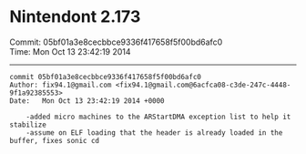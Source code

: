 # Nintendont 2.173
Commit: 05bf01a3e8cecbbce9336f417658f5f00bd6afc0  
Time: Mon Oct 13 23:42:19 2014   

-----

```
commit 05bf01a3e8cecbbce9336f417658f5f00bd6afc0
Author: fix94.1@gmail.com <fix94.1@gmail.com@6acfca08-c3de-247c-4448-9f1a92385553>
Date:   Mon Oct 13 23:42:19 2014 +0000

    -added micro machines to the ARStartDMA exception list to help it stabilize
    -assume on ELF loading that the header is already loaded in the buffer, fixes sonic cd
```
